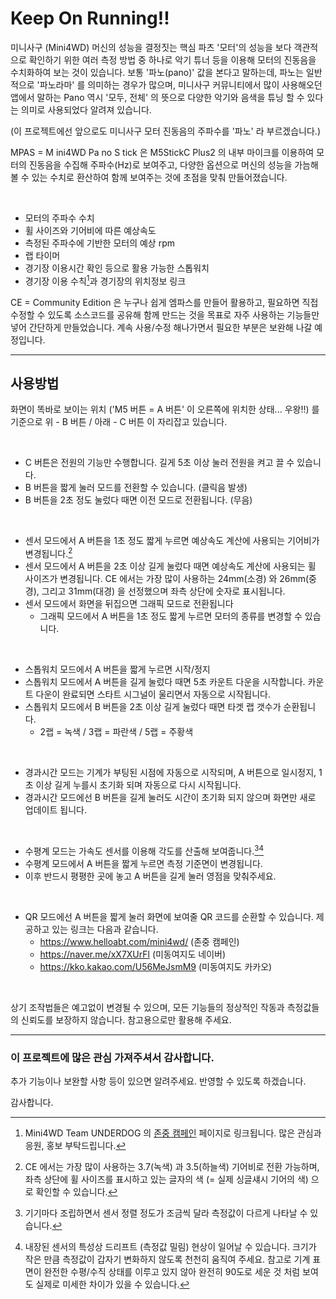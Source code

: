 # Keep On Running!!

미니사구 (Mini4WD) 머신의 성능을 결정짓는 핵심 파츠 '모터'의 성능을 보다 객관적으로 확인하기 위한 여러 측정 방법 중 하나로 악기 튜너 등을 이용해 모터의 진동음을 수치화하여 보는 것이 있습니다. 보통 '파노(pano)' 값을 본다고 말하는데, 파노는 일반적으로 '파노라마' 를 의미하는 경우가 많으며, 미니사구 커뮤니티에서 많이 사용해오던 앱에서 말하는 Pano 역시 '모두, 전체' 의 뜻으로 다양한 악기와 음색을 튜닝 할 수 있다는 의미로 사용되었다 알려져 있습니다.

(이 프로젝트에선 앞으로도 미니사구 모터 진동음의 주파수를 '파노' 라 부르겠습니다.)

MPAS = M ini4WD Pa no S tick 은 M5StickC Plus2 의 내부 마이크를 이용하여 모터의 진동음을 수집해 주파수(Hz)로 보여주고, 다양한 옵션으로 머신의 성능을 가늠해 볼 수 있는 수치로 환산하여 함께 보여주는 것에 초점을 맞춰 만들어졌습니다.

<br>

- 모터의 주파수 수치
- 휠 사이즈와 기어비에 따른 예상속도
- 측정된 주파수에 기반한 모터의 예상 rpm
- 랩 타이머
- 경기장 이용시간 확인 등으로 활용 가능한 스톱워치
- 경기장 이용 수칙[^참고1]과 경기장의 위치정보 링크

CE = Community Edition 은 누구나 쉽게 엠파스를 만들어 활용하고, 필요하면 직접 수정할 수 있도록 소스코드를 공유해 함께 만드는 것을 목표로 자주 사용하는 기능들만 넣어 간단하게 만들었습니다. 계속 사용/수정 해나가면서 필요한 부분은 보완해 나갈 예정입니다.

---

## 사용방법

화면이 똑바로 보이는 위치 ('M5 버튼 = A 버튼' 이 오른쪽에 위치한 상태... 우왕!!) 를 기준으로 위 - B 버튼 / 아래 - C 버튼 이 자리잡고 있습니다.

<br>

- C 버튼은 전원의 기능만 수행합니다. 길게 5초 이상 눌러 전원을 켜고 끌 수 있습니다.
- B 버튼을 짧게 눌러 모드를 전환할 수 있습니다. (클릭음 발생)
- B 버튼을 2초 정도 눌렀다 때면 이전 모드로 전환됩니다. (무음)

<br>

- 센서 모드에서 A 버튼을 1초 정도 짧게 누르면 예상속도 계산에 사용되는 기어비가 변경됩니다.[^참고2]
- 센서 모드에서 A 버튼을 2초 이상 길게 눌렀다 때면 예상속도 계산에 사용되는 휠 사이즈가 변경됩니다. CE 에서는 가장 많이 사용하는 24mm(소경) 와 26mm(중경), 그리고 31mm(대경) 을 선정했으며 좌측 상단에 숫자로 표시됩니다.
- 센서 모드에서 화면을 뒤집으면 그래픽 모드로 전환됩니다
  - 그래픽 모드에서 A 버튼을 1초 정도 짧게 누르면 모터의 종류를 변경할 수 있습니다.

<br>

- 스톱워치 모드에서 A 버튼을 짧게 누르면 시작/정지
- 스톱워치 모드에서 A 버튼을 길게 눌렀다 때면 5초 카운트 다운을 시작합니다. 카운트 다운이 완료되면 스타트 시그널이 울리면서 자동으로 시작됩니다.
- 스톱워치 모드에서 B 버튼을 2초 이상 길게 눌렀다 때면 타겟 랩 갯수가 순환됩니다.
  - 2랩 = 녹색 / 3랩 = 파란색 / 5랩 = 주황색

<br>

- 경과시간 모드는 기계가 부팅된 시점에 자동으로 시작되며, A 버튼으로 일시정지, 1초 이상 길게 누를시 초기화 되며 자동으로 다시 시작됩니다.
- 경과시간 모드에선 B 버튼을 길게 눌러도 시간이 초기화 되지 않으며 화면만 새로 업데이트 됩니다.

<br>

- 수평계 모드는 가속도 센서를 이용해 각도를 산출해 보여줍니다.[^참고3][^참고4]
- 수평계 모드에서 A 버튼을 짧게 누르면 측정 기준면이 변경됩니다.
- 이후 반드시 평평한 곳에 놓고 A 버튼을 길게 눌러 영점을 맞춰주세요.

<br>

- QR 모드에선 A 버튼을 짧게 눌러 화면에 보여줄 QR 코드를 순환할 수 있습니다. 제공하고 있는 링크는 다음과 같습니다.
  - https://www.helloabt.com/mini4wd/ (존중 캠페인)
  - https://naver.me/xX7XUrFl (미동여지도 네이버)
  - https://kko.kakao.com/U56MeJsmM9 (미동여지도 카카오)

<br>

상기 조작법들은 예고없이 변경될 수 있으며, 모든 기능들의 정상적인 작동과 측정값들의 신뢰도를 보장하지 않습니다. 참고용으로만 활용해 주세요.

---

### 이 프로젝트에 많은 관심 가져주셔서 감사합니다.

추가 기능이나 보완할 사항 등이 있으면 알려주세요. 반영할 수 있도록 하겠습니다.

감사합니다.

[^참고1]: Mini4WD Team UNDERDOG 의 [존중 캠페인](https://www.helloabt.com/mini4wd/) 페이지로 링크됩니다. 많은 관심과 응원, 홍보 부탁드립니다.
[^참고2]: CE 에서는 가장 많이 사용하는 3.7(녹색) 과 3.5(하늘색) 기어비로 전환 가능하며, 좌측 상단에 휠 사이즈를 표시하고 있는 글자의 색 (= 실제 싱글섀시 기어의 색) 으로 확인할 수 있습니다.
[^참고3]: 기기마다 조립하면서 센서 정렬 정도가 조금씩 달라 측정값이 다르게 나타날 수 있습니다.
[^참고4]: 내장된 센서의 특성상 드리프트 (측정값 밀림) 현상이 일어날 수 있습니다. 크기가 작은 만큼 측정값이 갑자기 변화하지 않도록 천천히 움직여 주세요. 참고로 기계 표면이 완전한 수평/수직 상태를 이루고 있지 않아 완전히 90도로 세운 것 처럼 보여도 실제로 미세한 차이가 있을 수 있습니다.
